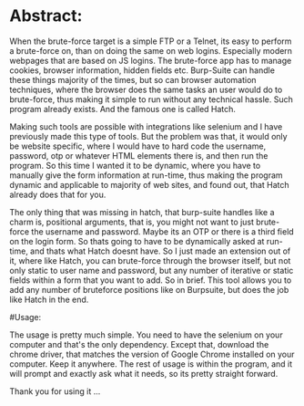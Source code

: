 # Abstract:
When the brute-force target is a simple FTP or a Telnet, its easy to perform a brute-force on, than on doing the same on web logins. Especially modern webpages that are based on JS logins. The brute-force app has to manage cookies, browser information, hidden fields etc. Burp-Suite can handle these things majority of the times, but so can browser automation techniques, where the browser does the same tasks an user would do to brute-force, thus making it simple to run without any technical hassle. Such program already exists. And the famous one is called Hatch.

Making such tools are possible with integrations like selenium and I have previously made this type of tools. But the problem was that, it would only be website specific, where I would have to hard code the username, password, otp or whatever HTML elements there is, and then run the program. So this time I wanted it to be dynamic, where you have to manually give the form information at run-time, thus making the program dynamic and applicable to majority of web sites, and found out, that Hatch already does that for you.

The only thing that was missing in hatch, that burp-suite handles like a charm is, positional arguments, that is, you might not want to just brute-force the username and password. Maybe its an OTP or there is a third field on the login form. So thats going to have to be dynamically asked at run-time, and thats what Hatch doesnt have. So I just made an extension out of it, where like Hatch, you can brute-force through the browser itself, but not only static to user name and password, but any number of iterative or static fields within a form that you want to add. So in brief. This tool allows you to add any number of bruteforce positions like on Burpsuite, but does the job like Hatch in the end. 

#Usage:

The usage is pretty much simple. You need to have the selenium on your computer and that's the only dependency. Except that, download the chrome driver, that matches the version of Google Chrome installed on your computer. Keep it anywhere. The rest of usage is within the program, and it will prompt and exactly ask what it needs, so its pretty straight forward. 

Thank you for using it ...
